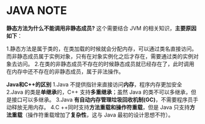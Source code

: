 # **JAVA NOTE**
**静态方法为什么不能调用非静态成员?**
这个需要结合 JVM 的相关知识，**主要原因如下**：

1.静态方法是属于类的，在类加载的时候就会分配内存，可以通过类名直接访问。而非静态成员属于实例对象，只有在对象实例化之后才存在，需要通过类的实例对象去访问。
2.在类的非静态成员不存在的时候静态成员就已经存在了，此时调用在内存中还不存在的非静态成员，属于非法操作。

**Java和C++的区别**
1.Java 不提供指针来直接访问**内存**，程序内存更加安全
2.Java 的类是**单继承**的，C++ 支持**多重继承**；虽然 Java 的类不可以多继承，但是接口可以多继承。
3.Java **有自动内存管理垃圾回收机制(GC)**，不需要程序员手动释放无用内存。
4.C ++同时支持**方法重载和操作符重载**，但是 Java 只支持**方法重载**（操作符重载增加了**复杂性**，这与 Java 最初的设计思想不符）。